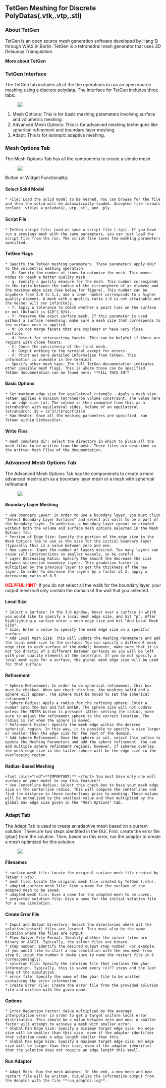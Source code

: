 ## TetGen Meshing for Discrete PolyDatas(.vtk,.vtp,.stl)

### About TetGen

TetGen is an open source mesh generation software developed by Hang Si through WIAS in Berlin. TetGen is a tetrahedral mesh generator that uses 3D Delaunay Triangulation.

**More about TetGen**

### TetGen Interface

The TetGen tab includes all of the the operations to run an open source meshing using a discrete polydata. The interface for TetGen includes three tabs:

<figure>
  <img class="svImg svImgLg" src="documentation/meshing/img/TetGen_Tabs.png">
  <figcaption class="svCaption" ></figcaption>
</figure>

1. Mesh Options: This is for basic meshing parameters involving surface and volumetric meshing.
2. Advanced Mesh Options: This is for advanced meshing techniques like spherical refinement and boundary layer meshing.
3. Adapt: This is for isotropic adaptive meshing.

### Mesh Options Tab

The Mesh Options Tab has all the components to create a simple mesh.

<figure>
  <img class="svImg svImgLg" src="documentation/meshing/img/TetGen_Mesh_Options.png">
  <figcaption class="svCaption" ></figcaption>
</figure>

Button or Widget Functionality:

#### Select Solid Model

	* File: Load the solid model to be meshed. You can browse for the file and then the solid will be automatically loaded. Accepted file formats include .vtk(as a polydata),.vtp,.stl, and .ply.

#### Script File

	* TetGen script file: Load or save a script file (.tgs). If you have run a previous mesh with the same parameters, you can just load the script file from the run. The script file saves the meshing parameters specified. 

#### TetGen Flags
	* Specify the TetGen meshing parameters. These parameters apply ONLY to the volumetric meshing operation.
	 - O: Specity the number of times to optomize the mesh. This moves nodes to reach a better quality mesh.
	 - q: Specify a quality measure for the mesh. This number corresponds to the ratio between the radius of the circumsphere of an element and the maximum edge size (See below for figure). This number can be anywhere from 2.0 to 1.1, and a lower number corresponds to a higher quality element. A mesh with a quality ratio 1.0 is not attainable and the mesher will run infinitely.  
	 - T: Apply a tolerance to check whether a point lies on the surface or not (Default is $10^{-8}$).
	 - Y: Preserve the exact surface mesh. If this parameter is used without a surface remeshing, make sure a mesh size that corresponds to the surface mesh is applied.
	 - M: Do not merge facets that are coplanar or have very close vertices.
	 - d: Detect for intersecting facets. This can be helpful if there are regions with close facets.  
	 - C: Check the consistency of the final mesh.
	 - Q: Output nothing to the terminal except for errors.
	 - V: Print out more detailed information from TetGen. This information is viewable in the terminal.
	 - Specify other mesh tags: The full TetGen documentation indicates other possible mesh flags. This is where those can be specified. TetGen documentation can be found here: **FILL THIS IN** 

#### Basic Options

	* Set maximum edge size for equilateral triangle - Apply a mesh size. TetGen applies a maximum tetrahedron volume constraint. The value here is an edge size (a). The volume is then computed from this as a tetrahedron with equilateral sides. Volume of an equilateral tetrahedron: $V = (a^3)/(6*sqrt(2))$
	* Run Mesher: Once all the meshing parameters are specified, run TetGen within SimVascular.

#### Write Files

	* mesh complete dir: Select the directory in which to place all the mesh files to be written from the mesh. These files are described in the Written Mesh Files of the documentation.


### Advanced Mesh Options Tab

The Advanced Mesh Options Tab has the componenets to create a more advanced mesh such as a boundary layer mesh or a mesh with spherical refinement.

<figure>
  <img class="svImg svImgLg" src="documentation/meshing/img/TetGen_Advanced_Mesh_Options.png">
  <figcaption class="svCaption" ></figcaption>
</figure>

#### Boundary Layer Meshing

	* Use Boundary Layer: In order to use a boundary layer, you must click "Select Boundary Layer Surfaces" and select all walls to be a part of the boundary layer. In addition, a boundary layer cannot be created without both the volume and surface mesh options selected in the Mesh Options Tab.
	* Portion of Edge Size: Specify the portion of the edge size in the Mesh Options Tab to use as the size for the initial boundary layer (typically this is a value between zero and one.
	* Num Layers: Input the number of layers desired. Too many layers can cause self intersections on smaller vessels, so be careful.
	* Layer Decreasing Ratio: Specify the amount the decrease the size between successive boundary layers. This gradation factor is multiplied by the previous layer to get the thickness of the new layer. In order to decrease the layers by a factor of 2, apply a decreasing ratio of 0.5. 

<font color="red">**HELPFUL HINT:** </font> If you do not select all the walls for the boundary layer, your output mesh will only contain the domain of the wall that you selected.

#### Local Size

	* Select a Surface: In the 3-D Window, hover over a surface in which you would like to specify a local mesh edge size, and hit "p". After highlighting a surface enter a mesh edge size and hit "Add Local Mesh Size".
	* Size: Enter a value to specify the mesh edge size on a specific surface. 
	* Add Local Mesh Size: This will update the Meshing Parameters and add the local mesh size to the surface. You can specify a different mesh edge size to each surface of the model; however, make sure that it is not too drastic of a different between surfaces as you will be left with poor quality elements at the interface. If you do not specify a local mesh size for a surface, the global mesh edge size will be used for that surface. 

#### Refinement

	* Sphere Refinement: In order to do spherical refinement, this box must be checked. When you check this box, the meshing solid and a sphere will appear. The sphere must be moved to set the spherical refinement! 
	* Sphere Radius: Apply a radius for the refining sphere. Enter a number into the box and hit ENTER. The sphere size will not update unless the ENTER button is pressed! (After setting the radius, make sure to adjust the refinement sphere to the correct location. The radius is set when the sphere is moved.
	* Refinement Factor: Specify the mesh edge within the desired spherical region. In this way, it is possible to specify a size larger or smaller than the edge size for the rest of the domain. 
	* Add Sphere Refinement: Once the sphere is set, select this button to update the Meshing Parameters and add the sphere refinement. You can add multiple sphere refinement regions; however, if spheres overlap, the mesh edge size in the latter sphere will be the edge size in the overlapping region. 

#### Radius-Based Meshing

	<font color="red">**IMPORTANT:** </font> You must have only one wall surface on your model to use this feature!!
	* Use Centerline Radius: Select this check box to base your mesh edge size on the centerline radius. This will compute the centerlines and find the distance to these centerlines prior to meshing. These values will be normalized by the smallest value and then multiplied by the global max edge size given in the "Mesh Options" tab. 

### Adapt Tab

The Adapt Tab is used to create an adaptive mesh based on a current solution. There are two steps identified in the GUI. First, create the error file (ybar) from the solution. Then, based on this error, run the adaptor to create a mesh optimized for this solution.  

<figure>
  <img class="svImg svImgLg" src="documentation/meshing/img/TetGen_Adapt.png">
  <figcaption class="svCaption" ></figcaption>
</figure>

#### Filenames

	* surface mesh file: Locate the original surface mesh file created by TetGen (.vtp).
	* mesh file: Locate the original mesh file created by TetGen (.vtu).
	* adapted surface mesh file: Give a name for the surface of the adapted mesh to be saved.
	* adapted mesh file: Give a name for the adapted mesh to be saved.
	* projected solution file: Give a name for the initial solution file for a new simulation.

#### Create Error File

	* Input and Output Directory: Select the directories where all the solution(restart) files are located. This must also be the same location where the files are output.
	* Flow Solver File Format: Identify whether the solver files are binary or ASCII. Typically, the solver files are binary.
	* step number: Identify the desired output step number. For example, if you would like to start a new simulation with the new mesh from step 0, input the number 0 (make sure to name the restart file in 6 correspondingly).  
	* solution file: Specify the solution file that contains the ybar information. Typically, this is saved every (n)?? steps and the last step of the simulation.
	* error file: Specify the name of the ybar file to be written containing the error information.
	* Create Error File: Create the error file from the provided solution file and written with the given name.

#### Options

	* Error Reduction Factor: Value multiplied by the average interpolation error in order to get a target uniform local error distribution. This should be a value between zero and one. A smaller factor will attempt to achieve a mesh with smaller error.
	* Global Min Edge Size: Specify a minimum target edge size. No edge size will be smaller than this size, even if the adaptor identifies that solution needs a edge length smaller than this.
	* Global Max Edge Size: Specify a maximum target edge size. No edge size will be larger than this size, even if the adaptor identifies that the solution does not require an edge length this small.

#### Run Adaptor

	* Adapt Mesh: Run the mesh Adaptor. In the end, a new mesh and new restart file will be written. Visualize the information output from the Adaptor with the file **run_adaptor.log**.


